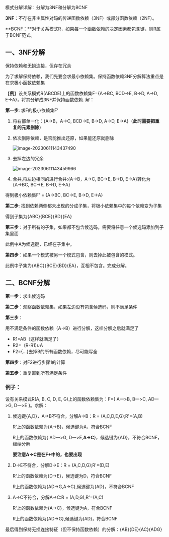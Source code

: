 

模式分解详解：分解为3NF和分解为BCNF

 

**3NF**：不存在非主属性对码的传递函数依赖（3NF）或部分函数依赖（2NF）。

**BCNF：**对于关系模式R，如果每一个函数依赖的决定因素都包含键，则R属于BCNF范式。

## **一、3NF分解**

保持依赖和无损连接，但存在冗余

为了求解保持依赖，我们先要会求最小依赖集。保持函数依赖3NF分解算法重点是在求极小函数依赖集

【**例**】设关系模式R(ABCDE)上的函数依赖集F={A→BC, BCD→E, B→D, A→D, E→A}，将其分解成3NF并保持函数依赖.
 解：

**第一步**: 求F的极小依赖集F’

1. 将右部单一化：{A→B，A→C, BCD→E, B→D, A→D, E→A}（**此时需要把重复的元素删除**）

2. 依次删除依赖，是否能推出还原，如果能还原就删除

   ![image-20230611143437490](https://saladday-figure-bed.oss-cn-chengdu.aliyuncs.com/img/image-20230611143437490.png)

3. 去掉左边的冗余

   ![image-20230611143459966](https://saladday-figure-bed.oss-cn-chengdu.aliyuncs.com/img/image-20230611143459966.png)

4. 合并,将左边相同的进行合并:{A→B，A→C, BC→E, B→D, E→A}转化为{A→BC, BC→E, B→D, E→A}

得到极小依赖集F' = {A→BC, BC→E, B→D, E→A}



**第二步**: 找到依赖两侧都未出现的分成子集，将极小依赖集中的每个依赖变为子集

得到子集为{ABC}{BCE}{BD}{EA}

**第三步**：对于所有的子集，如果都不包含候选码，需要将任意一个候选码添加到子集里面

此例中A为候选键，已经在子集中。

**第四步**：如果一个模式被另一个模式包含，则去掉此被包含的模式。

此例中子集为{ABC}{BCE}{BD}{EA}，互相不包含。完成分解。

## **二、BCNF分解**

**第一步**：求出候选码

**第二步**：观察函数依赖集，如果左边没有包含候选码，则不满足条件

**第三步**：

用不满足条件的函数依赖（A->B）进行分解，这样分解之后就满足了

- R1=AB（这样就满足了）
- R2=（R-R1)∪A
- F2={…}去掉B的所有函数依赖，尽可能写全

**第四步**：对F2进行步骤1的计算

**第五步**：重复直到所有满足条件



### 例子：

设有关系模式R(A, B, C, D, E, G)上的函数依赖集为：F={ A一>B, B一>C, AD一>G, D一>E }。求解：

1. 候选键{A,D}，A->B不符合，分解A->B：R = (A,C,D,E,G);R'=(A,B)

   R'上的函数依赖为{A->B}，候选键为A，符合BCNF

   R上的函数依赖为{ AD一>G, D一>E,**A->C**}，候选键为{AD}，不符合BCNF，继续分解

   **要注意A->C是在F+中的，也要出现**

2. D->E不符合，分解D->E：R = (A,C,D,G);R'=(D,E)

   R‘上的函数依赖为{D->E}，候选键为D，符合BCNF

   R上的函数依赖为{AD->G,A->C},候选键为{AD}，不符合BCNF

3. A->C不符合，分解A->C:R = (A,D,G);R'=(A,C)

   R'上的函数依赖为{A->C}，候选键为A，符合BCNF

   R上的函数依赖为{AD->G},候选键为(AD)，符合BCNF

最后得到保持无损连接特征（但不保持函数依赖）的分解：{AB}{DE}{AC}{ADG}

